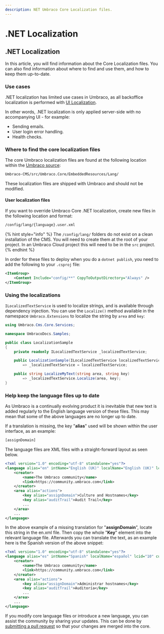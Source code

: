```yaml
---
description: NET Umbraco Core Localization files.
---
```


# .NET Localization

## .NET Localization

In this article, you will find information about the Core Localization files. You can also find information about where to find and use them, and how to keep them up-to-date.

### Use cases

.NET localization has limited use cases in Umbraco, as all backoffice localization is performed with [UI Localization](../../customizing/ui-localization.md).

In other words, .NET localization is only applied server-side with no accompanying UI - for example:

* Sending emails.
* User login error handling.
* Health checks.

### Where to find the core localization files

The core Umbraco localization files are found at the following location within the [Umbraco source](https://github.com/umbraco/Umbraco-CMS/tree/contrib/src/Umbraco.Core/EmbeddedResources/Lang):

```xml
Umbraco-CMS/src/Umbraco.Core/EmbeddedResources/Lang/
```

These localization files are shipped with Umbraco and should not be modified.

#### User localization files

If you want to override Umbraco Core .NET localization, create new files in the following location and format:

```xml
/config/lang/{language}.user.xml
```

{% hint style="info" %}
The `/config/lang/` folders do not exist on a clean installation of the CMS. You will need to create them at the root of your project. In an Umbraco Cloud project this will need to be in the `src` project.
{% endhint %}

In order for these files to deploy when you do a `dotnet publish`, you need to add the following to your `.csproj` file:

```xml
<ItemGroup>
    <Content Include="config/**" CopyToOutputDirectory="Always" />
</ItemGroup>
```

### Using the localizations

`ILocalizedTextService` is used to localize strings, and is available through dependency injection. You can use the `Localize()` method available in the namespace `Umbraco.Extensions` to localize the string by `area` and `key`:

```csharp
using Umbraco.Cms.Core.Services;

namespace UmbracoDocs.Samples;

public class LocalizationSample
{
    private readonly ILocalizedTextService _localizedTextService;

    public LocalizationSample(ILocalizedTextService localizedTextService)
        => _localizedTextService = localizedTextService;

    public string LocalizeMyText(string area, string key)
        => _localizedTextService.Localize(area, key);
}
```

### Help keep the language files up to date

As Umbraco is a continually evolving product it is inevitable that new text is added regularly to the English language version of these files. This may mean that some of the above languages are no longer up to date.

If a translation is missing, the key "**alias**" used will be shown within the user interface, as an example:

```xml
[assignDomain]
```

The language files are XML files with a straight-forward layout as seen below.

```xml
<?xml version="1.0" encoding="utf-8" standalone="yes"?>
<language alias="en" intName="English (UK)" localName="English (UK)" lcid="" culture="en-GB">
    <creator>
        <name>The Umbraco community</name>
        <link>https://community.umbraco.com</link>
    </creator>
    <area alias="actions">
        <key alias="assignDomain">Culture and Hostnames</key>
        <key alias="auditTrail">Audit Trail</key>
        ...
    </area>
    ...
</language>
```

In the above example of a missing translation for "**assignDomain**", locate this string in the en.xml file. Then copy the whole "**Key**" element into the relevant language file. Afterwards you can translate the text, as an example here is the Spanish version of the above snippet:

```xml
<?xml version="1.0" encoding="utf-8" standalone="yes"?>
<language alias="es" intName="Spanish" localName="español" lcid="10" culture="es-ES">
    <creator>
        <name>The Umbraco community</name>
        <link>https://community.umbraco.com</link>
    </creator>
    <area alias="actions">
        <key alias="assignDomain">Administrar hostnames</key>
        <key alias="auditTrail">Auditoría</key>
        ...
    </area>
    ...
</language>
```

If you modify core language files or introduce a new language, you can assist the community by sharing your updates. This can be done by [submitting a pull request](https://github.com/umbraco/Umbraco-CMS/blob/contrib/.github/CONTRIBUTING.md) so that your changes are merged into the core.

